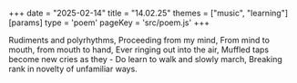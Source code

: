 +++
date = "2025-02-14"
title = "14.02.25"
themes = ["music", "learning"]
[params]
  type = 'poem'
  pageKey = 'src/poem.js'
+++

Rudiments and polyrhythms,
Proceeding from my mind,
From mind to mouth, from mouth to hand,
Ever ringing out into the air,
Muffled taps become new cries as they -
Do learn to walk and slowly march,
Breaking rank in novelty of unfamiliar ways.

